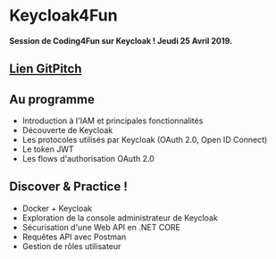 # Keycloak4Fun

#### Session de Coding4Fun sur Keycloak ! Jeudi 25 Avril 2019.

## [Lien GitPitch](https://gitpitch.com/gerbencdg/keycloak4fun)

## Au programme

- Introduction à l'IAM et principales fonctionnalités
- Découverte de Keycloak
- Les protocoles utilisés par Keycloak (OAuth 2.0, Open ID Connect)
- Le token JWT
- Les flows d'authorisation OAuth 2.0

## Discover & Practice !

- Docker + Keycloak
- Exploration de la console administrateur de Keycloak
- Sécurisation d'une Web API en .NET CORE 
- Requêtes API avec Postman
- Gestion de rôles utilisateur 
